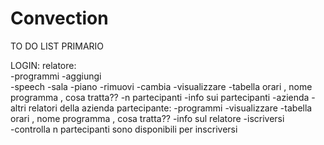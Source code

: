 # Convection
TO DO LIST PRIMARIO

LOGIN: 
  relatore:     
          -programmi
                    -aggiungi  
                              -speech
                              -sala
                                    -piano
                    -rimuovi
                    -cambia
                    -visualizzare
                                  -tabella orari , nome programma , cosa tratta??
                                  -n partecipanti
                                                -info sui partecipanti
                    -azienda
                            -altri relatori della azienda
  partecipante:
              -programmi
                        -visualizzare
                                      -tabella orari , nome programma , cosa tratta??
                                                                                      -info sul relatore
                        -iscriversi  
                                    -controlla n partecipanti sono disponibili per inscriversi
